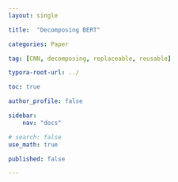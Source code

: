 ```yaml
---
layout: single

title:  "Decomposing BERT"

categories: Paper

tag: [CNN, decomposing, replaceable, reusable]

typora-root-url: ../

toc: true

author_profile: false

sidebar:
    nav: "docs"

# search: false
use_math: true

published: false

---
```








